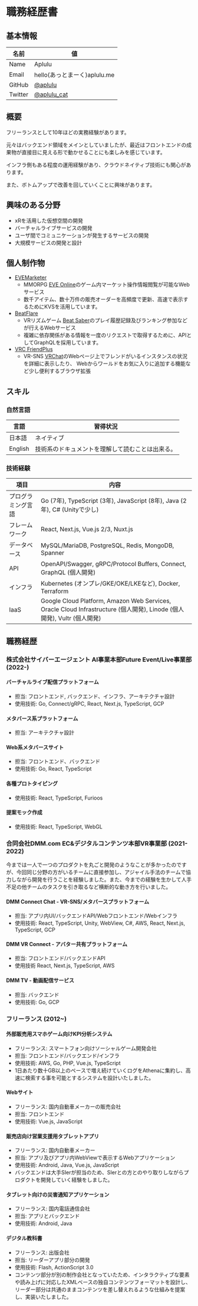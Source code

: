 # 職務経歴書

## 基本情報

| 名前    | 値                                            |
| ------- | --------------------------------------------- |
| Name    | Aplulu                                        |
| Email   | hello(あっとまーく)aplulu.me                  |
| GitHub  | [@aplulu](https://github.com/aplulu)          |
| Twitter | [@aplulu_cat](https://twitter.com/aplulu_cat) |

## 概要

フリーランスとして10年ほどの実務経験があります。

元々はバックエンド領域をメインとしていましたが、最近はフロントエンドの成果物が直接目に見える形で動かせることにも楽しみを感じています。

インフラ側もある程度の運用経験があり、クラウドネイティブ技術にも関心があります。

また、ボトムアップで改善を回していくことに興味があります。

## 興味のある分野

- xRを活用した仮想空間の開発
- バーチャルライブサービスの開発
- ユーザ間でコミュニケーションが発生するサービスの開発
- 大規模サービスの開発と設計

## 個人制作物

- [EVEMarketer](https://evemarketer.com)
  - MMORPG [EVE Online](https://www.eveonline.com)のゲーム内マーケット操作情報閲覧が可能なWebサービス
  - 数千アイテム、数十万件の販売オーダーを高頻度で更新、高速で表示するためにKVSを活用しています。
- [BeatFlare](https://beatflare.net)
  - VRリズムゲーム [Beat Saber](https://beatsaber.com/)のプレイ履歴記録及びランキング参加などが行えるWebサービス
  - 複雑に依存関係がある情報を一度のリクエストで取得するために、APIとしてGraphQLを採用しています。
- [VRC FriendPlus](https://chrome.google.com/webstore/detail/vrc-friendplus/npceojboabjholnhdflmepdkkadnfcop?hl=ja)
  - VR-SNS [VRChat](https://vrchat.com)のWebページ上でフレンドがいるインスタンスの状況を詳細に表示したり、 Webからワールドをお気に入りに追加する機能など少し便利するブラウザ拡張

## スキル

### 自然言語

| 言語    | 習得状況                                         |
| ------- | ------------------------------------------------ |
| 日本語  | ネイティブ                                       |
| English | 技術系のドキュメントを理解して読むことは出来る。 |

### 技術経験

| 項目               | 内容                                                                                                                    |
| ------------------ | ----------------------------------------------------------------------------------------------------------------------- |
| プログラミング言語 | Go (7年), TypeScript (3年), JavaScript (8年), Java (2年), C# (Unityで少し)                                              |
| フレームワーク     | React, Next.js, Vue.js 2/3, Nuxt.js                                                                               |
| データベース       | MySQL/MariaDB, PostgreSQL, Redis, MongoDB, Spanner                                                                      |
| API                | OpenAPI/Swagger, gRPC/Protocol Buffers, Connect, GraphQL (個人開発)                                                     |
| インフラ           | Kubernetes (オンプレ/GKE/OKE/LKEなど), Docker, Terraform                                                                |
| IaaS               | Google Cloud Platform, Amazon Web Services, Oracle Cloud Infrastructure (個人開発), Linode (個人開発), Vultr (個人開発) |

## 職務経歴

### 株式会社サイバーエージェント AI事業本部Future Event/Live事業部 (2022-)

#### バーチャルライブ配信プラットフォーム

- 担当: フロントエンド, バックエンド、インフラ、アーキテクチャ設計
- 使用技術: Go, Connect/gRPC, React, Next.js, TypeScript, GCP

#### メタバース系プラットフォーム

- 担当: アーキテクチャ設計

#### Web系メタバースサイト

- 担当: フロントエンド、バックエンド
- 使用技術: Go, React, TypeScript

#### 各種プロトタイピング

- 使用技術: React, TypeScript, Furioos

#### 提案モック作成

- 使用技術: React, TypeScript, WebGL

### 合同会社DMM.com EC&デジタルコンテンツ本部VR事業部 (2021-2022)

今までは一人で一つのプロダクトを丸ごと開発のようなことが多かったのですが、今回同じ分野の方がいるチームに直接参加し、アジャイル手法のチームで協力しながら開発を行うことを経験しました。また、今までの経験を生かして人手不足の他チームのタスクを引き取るなど横断的な動き方を行いました。

#### DMM Connect Chat - VR-SNS/メタバースプラットフォーム

- 担当: アプリ内UI/バックエンドAPI/Webフロントエンド/Webインフラ
- 使用技術: React, TypeScript, Unity, WebView, C#, AWS, React, Next.js, TypeScript, GCP

#### DMM VR Connect - アバター共有プラットフォーム

- 担当: フロントエンド/バックエンドAPI
- 使用技術 React, Next.js, TypeScript, AWS

#### DMM TV - 動画配信サービス

- 担当: バックエンド
- 使用技術: Go, GCP

### フリーランス (2012~)

#### 外部販売用スマホゲーム向けKPI分析システム

- フリーランス: スマートフォン向けソーシャルゲーム開発会社
- 担当: フロントエンド/バックエンド/インフラ
- 使用技術: AWS, Go, PHP, Vue.js, TypeScript
- 1日あたり数十GB以上のペースで増え続けていくログをAthenaに集約し、高速に検索する事を可能とするシステムを設計いたしました。

#### Webサイト

- フリーランス: 国内自動車メーカーの販売会社
- 担当: フロントエンド
- 使用技術: Vue.js, JavaScript

#### 販売店向け営業支援用タブレットアプリ

- フリーランス: 国内自動車メーカー
- 担当: アプリ及びアプリ内WebViewで表示するWebアプリケーション
- 使用技術: Android, Java, Vue.js, JavaScript
- バックエンドは大手SIerが担当のため、SIerとの方とのやり取りしながらプロダクトを開発していく経験をしました。

#### タブレット向けの災害通知アプリケーション

- フリーランス: 国内電話通信会社
- 担当: アプリとバックエンド
- 使用技術: Android, Java

#### デジタル教科書

- フリーランス: 出版会社
- 担当: リーダーアプリ部分の開発
- 使用技術: Flash, ActionScript 3.0
- コンテンツ部分が別の制作会社となっていたため、インタラクティブな要素や読み上げに対応したXMLベースの独自コンテンツフォーマットを設計し、リーダー部分は共通のままコンテンツを差し替えれるような仕組みを提案し、実装いたしました。
